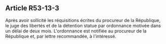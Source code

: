 Article R53-13-3
----
Après avoir sollicité les réquisitions écrites du procureur de la République, le
juge des libertés et de la détention statue par ordonnance motivée dans un délai
de deux mois. L'ordonnance est notifiée au procureur de la République et, par
lettre recommandée, à l'intéressé.
